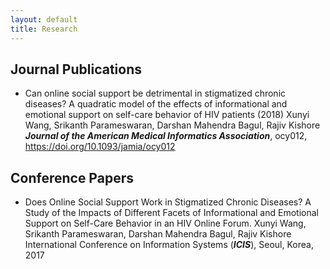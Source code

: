 ```yaml
---
layout: default
title: Research
---
```


## __Journal Publications__

* Can online social support be detrimental in stigmatized chronic diseases? A quadratic model of the effects of informational and emotional support on self-care behavior of HIV patients (2018) 
 Xunyi Wang, Srikanth Parameswaran, Darshan Mahendra Bagul, Rajiv Kishore  
___Journal of the American Medical Informatics Association___, ocy012, https://doi.org/10.1093/jamia/ocy012


## __Conference Papers__

* Does Online Social Support Work in Stigmatized Chronic Diseases? A Study of the Impacts of Different Facets of Informational and Emotional Support on Self-Care Behavior in an HIV Online Forum.
 Xunyi Wang, Srikanth Parameswaran, Darshan Mahendra Bagul, Rajiv Kishore  
International Conference on Information Systems (___ICIS___), Seoul, Korea, 2017
